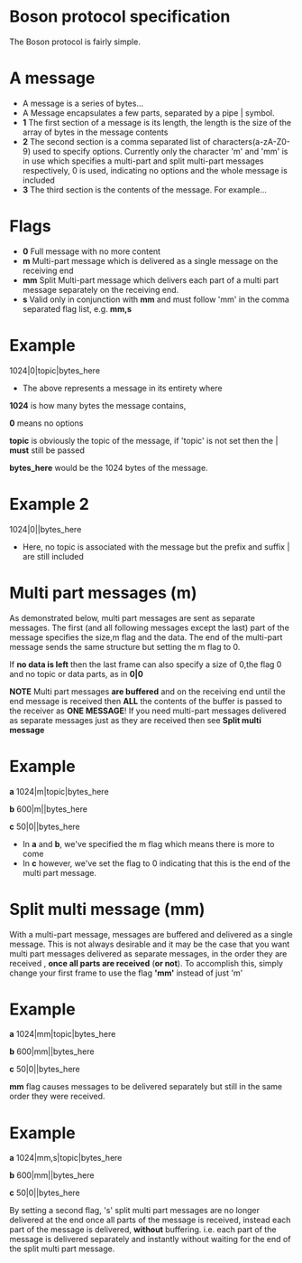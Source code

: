 # Boson protocol specification
The Boson protocol is fairly simple.

# A message

* A message is a series of bytes...
* A Message encapsulates a few parts, separated by a pipe |  symbol.
* __1__ The first section of a message is its length, the length is the size of the array of bytes in the message contents
* __2__ The second section is a comma separated list of characters(a-zA-Z0-9) used to specify options.
Currently  only the character 'm' and 'mm' is in use which specifies a multi-part and split multi-part messages respectively,
0 is used, indicating no options and the whole message is included
* __3__ The third section is the contents of the message. For example...

# Flags

* __0__ Full message with no more content
* __m__ Multi-part message which is delivered as a single message on the receiving end
* __mm__ Split Multi-part message which delivers each part of a multi part message separately on the receiving end.
* __s__ Valid only in conjunction with __mm__ and must follow 'mm' in the comma separated flag list, e.g. __mm,s__

# Example

1024|0|topic|bytes_here

* The above represents a message in its entirety where

__1024__ is how many bytes the message contains,

__0__ means no options

__topic__ is obviously the topic of the message, if 'topic' is not set then the | __must__ still be passed

__bytes_here__ would be the 1024 bytes of the message.

# Example 2

1024|0||bytes_here

* Here, no topic is associated with the message but the prefix and suffix | are still included


# Multi part messages (m)

As demonstrated below, multi part messages are sent as separate messages. The first (and all following messages except the last) part of the message
specifies the size,m flag and the data. The end of the multi-part message sends the same structure but setting the m flag to 0.

If __no data is left__ then the last frame can also specify a size of 0,the flag 0 and no topic or data parts, as in __0|0__

__NOTE__ Multi part messages __are buffered__ and on the receiving end until the end message is received then __ALL__ the contents of the buffer is passed to the receiver as __ONE MESSAGE__!
If you need multi-part messages delivered as separate messages just as they are received then see __Split multi message__

# Example

__a__ 1024|m|topic|bytes_here

__b__ 600|m||bytes_here

__c__ 50|0||bytes_here

* In __a__ and __b__, we've specified the m flag which means there is more to come
* In __c__ however, we've set the flag to 0 indicating that this is the end of the multi part message.

# Split multi message (mm)

With a multi-part message, messages are buffered and delivered as a single message. This is not always desirable and it may be the case
that you want multi part messages delivered as separate messages, in the order they are received , __once all parts are received__ (__or not__).
To accomplish this, simply change your first frame to use the flag __'mm'__ instead of just 'm'

# Example

__a__ 1024|mm|topic|bytes_here

__b__ 600|mm||bytes_here

__c__ 50|0||bytes_here

__mm__ flag causes messages to be delivered separately but still in the same order they were received.

# Example

__a__ 1024|mm,s|topic|bytes_here

__b__ 600|mm||bytes_here

__c__ 50|0||bytes_here

By setting a second flag, 's' split multi part messages are no longer delivered at the end once all parts of the message is received,
instead each part of the message is delivered, __without__ buffering. i.e. each part of the message is delivered separately and instantly without waiting for the end of the split multi part message.
